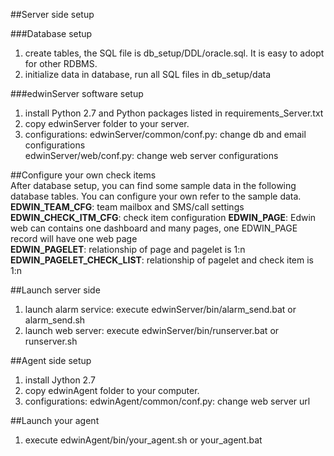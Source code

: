 ﻿##Server side setup

###Database setup  
1. create tables, the SQL file is db_setup/DDL/oracle.sql. 
   It is easy to adopt for other RDBMS.   
2. initialize data in database, run all SQL files in db_setup/data

###edwinServer software setup
1. install Python 2.7 and Python packages listed in requirements_Server.txt
2. copy edwinServer folder to your server.  
3. configurations:
   edwinServer/common/conf.py: change db and email configurations    
   edwinServer/web/conf.py: change web server configurations 
   
    
##Configure your own check items  
 After database setup, you can find some sample data in the following database tables. You can configure your own refer to the sample data.  
  **EDWIN_TEAM_CFG**: team mailbox and SMS/call settings 
  **EDWIN_CHECK_ITM_CFG**: check item configuration
  **EDWIN_PAGE**: Edwin web can contains one dashboard and many pages, one EDWIN_PAGE record will have one web page   
  **EDWIN_PAGELET**: relationship of page and pagelet is 1:n 
  **EDWIN_PAGELET_CHECK_LIST**: relationship of pagelet and check item is 1:n
       
   
##Launch server side 
1. launch alarm service: execute edwinServer/bin/alarm_send.bat or alarm_send.sh
2. launch web server: execute edwinServer/bin/runserver.bat or runserver.sh


   
##Agent side setup
1. install Jython 2.7
2. copy edwinAgent folder to your computer.
3. configurations: 
   edwinAgent/common/conf.py: change web server url   
    
    
##Launch your agent
1. execute edwinAgent/bin/your_agent.sh or your_agent.bat 

